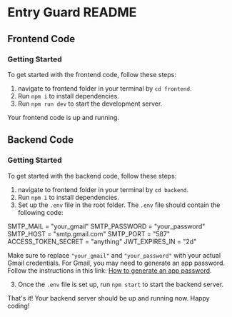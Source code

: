 # Entry Guard README

## Frontend Code

### Getting Started

To get started with the frontend code, follow these steps:

1. navigate to frontend folder in your terminal by `cd frontend`.
2. Run `npm i` to install dependencies.
3. Run `npm run dev` to start the development server.

Your frontend code is up and running.

## Backend Code

### Getting Started

To get started with the backend code, follow these steps:

1. navigate to frontend folder in your terminal by `cd backend`.
2. Run `npm i` to install dependencies.
3. Set up the `.env` file in the root folder. The `.env` file should contain the following code:

SMTP_MAIL = "your_gmail"
SMTP_PASSWORD = "your_password"
SMTP_HOST = "smtp.gmail.com"
SMTP_PORT = "587"
ACCESS_TOKEN_SECRET = "anything"
JWT_EXPIRES_IN = "2d"

Make sure to replace `"your_gmail"` and `"your_password"` with your actual Gmail credentials. For Gmail, you may need to generate an app password. Follow the instructions in this link: [How to generate an app password](https://support.google.com/mail/answer/185833?hl=en).

3. Once the `.env` file is set up, run `npm start` to start the backend server.

That's it! Your backend server should be up and running now. Happy coding!
